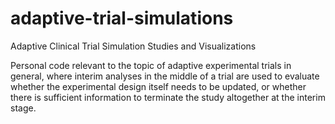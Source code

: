 # adaptive-trial-simulations
Adaptive Clinical Trial Simulation Studies and Visualizations

Personal code relevant to the topic of adaptive experimental trials in general,
where interim analyses in the middle of a trial are used to evaluate whether
the experimental design itself needs to be updated, or whether there is sufficient 
information to terminate the study altogether at the interim stage.

